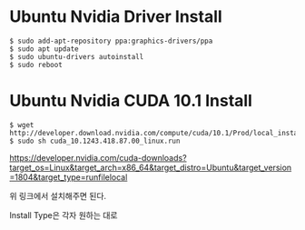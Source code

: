 # Ubuntu Nvidia Driver Install
```
$ sudo add-apt-repository ppa:graphics-drivers/ppa
$ sudo apt update
$ sudo ubuntu-drivers autoinstall
$ sudo reboot
```

# Ubuntu Nvidia CUDA 10.1 Install
```
$ wget http://developer.download.nvidia.com/compute/cuda/10.1/Prod/local_installers/cuda_10.1.243_418.87.00_linux.run
$ sudo sh cuda_10.1243.418.87.00_linux.run
```
https://developer.nvidia.com/cuda-downloads?target_os=Linux&target_arch=x86_64&target_distro=Ubuntu&target_version=1804&target_type=runfilelocal

위 링크에서 설치해주면 된다.

Install Type은 각자 원하는 대로
